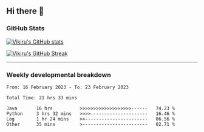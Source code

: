 ## Hi there 👋

### GitHub Stats

[![Vikiru's GitHub stats](https://github-readme-stats.vercel.app/api?username=vikiru&theme=nightowl&include_all_commits=true&count_private=true&hide=stars,contribs&show_icons=true)](https://github.com/anuraghazra/github-readme-stats)

[![Vikiru's GitHub Streak](https://streak-stats.demolab.com/?user=vikiru&theme=nightowl&hide_border=true&date_format=M%20j%5B%2C%20Y%5D)](https://github.com/DenverCoder1/github-readme-streak-stats)

---

### Weekly developmental breakdown

<!--START_SECTION:waka-->

```text
From: 16 February 2023 - To: 23 February 2023

Total Time: 21 hrs 33 mins

Java       16 hrs          >>>>>>>>>>>>>>>>>>>------   74.23 %
Python     3 hrs 32 mins   >>>>---------------------   16.46 %
Log        1 hr 24 mins    >>-----------------------   06.56 %
Other      35 mins         >------------------------   02.71 %
```

<!--END_SECTION:waka-->
